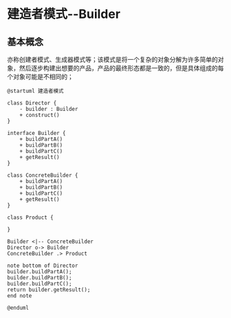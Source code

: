 # 建造者模式--Builder

## 基本概念

亦称创建者模式、生成器模式等；该模式是将一个复杂的对象分解为许多简单的对象，然后逐步构建出想要的产品，产品的最终形态都是一致的，但是具体组成的每个对象可能是不相同的；

```plantuml
@startuml 建造者模式

class Director {
    - builder : Builder
    + construct()
}

interface Builder {
    + buildPartA()
    + buildPartB()
    + buildPartC()
    + getResult()
}

class ConcreteBuilder {
    + buildPartA()
    + buildPartB()
    + buildPartC()
    + getResult()
}

class Product {

}

Builder <|-- ConcreteBuilder
Director o-> Builder
ConcreteBuilder .> Product

note bottom of Director
builder.buildPartA();
builder.buildPartB();
builder.buildPartC();
return builder.getResult();
end note

@enduml
```
